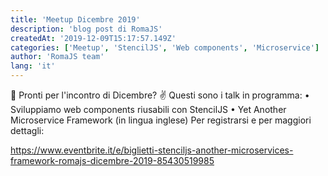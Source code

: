 ```yaml
---
title: 'Meetup Dicembre 2019'
description: 'blog post di RomaJS'
createdAt: '2019-12-09T15:17:57.149Z'
categories: ['Meetup', 'StencilJS', 'Web components', 'Microservice']
author: 'RomaJS team'
lang: 'it'
---
```


📢 Pronti per l'incontro di Dicembre?
✌️ Questi sono i talk in programma:
• Sviluppiamo web components riusabili con StencilJS
• Yet Another Microservice Framework (in lingua inglese)
Per registrarsi e per maggiori dettagli:

https://www.eventbrite.it/e/biglietti-stenciljs-another-microservices-framework-romajs-dicembre-2019-85430519985
